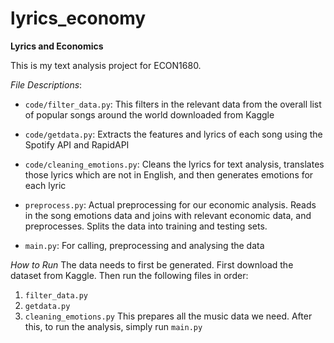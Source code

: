 # lyrics_economy
**Lyrics and Economics**

This is my text analysis project for ECON1680.

*File Descriptions*:

- `code/filter_data.py`: This filters in the relevant data from the overall
list of popular songs around the world downloaded from Kaggle 

- `code/getdata.py`: Extracts the features and lyrics of each song using the 
Spotify API and RapidAPI

- `code/cleaning_emotions.py`: Cleans the lyrics for text analysis, translates
those lyrics which are not in English, and then generates emotions for each lyric

- `preprocess.py`: Actual preprocessing for our economic analysis. Reads in the 
song emotions data and joins with relevant economic data, and preprocesses. 
Splits the data into training and testing sets.

- `main.py`: For calling, preprocessing and analysing the data

*How to Run*
The data needs to first be generated. First download the dataset from Kaggle.
Then run the following files in order:
1. `filter_data.py`
2. `getdata.py`
3. `cleaning_emotions.py`
This prepares all the music data we need. After this, to run the analysis,
simply run `main.py`

